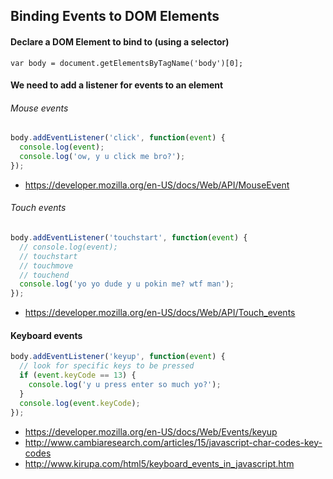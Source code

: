 ## Binding Events to DOM Elements

#### Declare a DOM Element to bind to (using a selector)

`var body = document.getElementsByTagName('body')[0];`

#### We need to add a listener for events to an element

###### Mouse events

```javascript
body.addEventListener('click', function(event) {
  console.log(event);
  console.log('ow, y u click me bro?');
});
```

* https://developer.mozilla.org/en-US/docs/Web/API/MouseEvent

###### Touch events

```javascript
body.addEventListener('touchstart', function(event) {
  // console.log(event);
  // touchstart
  // touchmove
  // touchend
  console.log('yo yo dude y u pokin me? wtf man');
});
```

* https://developer.mozilla.org/en-US/docs/Web/API/Touch_events

#### Keyboard events

```javascript
body.addEventListener('keyup', function(event) {
  // look for specific keys to be pressed
  if (event.keyCode == 13) {
    console.log('y u press enter so much yo?');
  }
  console.log(event.keyCode);
});
```

* https://developer.mozilla.org/en-US/docs/Web/Events/keyup
* http://www.cambiaresearch.com/articles/15/javascript-char-codes-key-codes
* http://www.kirupa.com/html5/keyboard_events_in_javascript.htm
